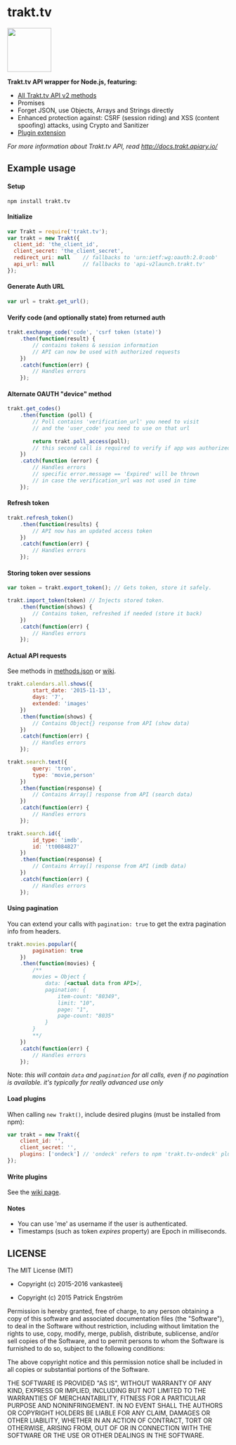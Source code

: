 # trakt.tv
<img src="http://walter.trakt.us/public/favicon.svg" width="100" height="100" />

**Trakt.tv API wrapper for Node.js, featuring:**

- [All Trakt.tv API v2 methods](https://github.com/vankasteelj/trakt.tv/wiki/Supported-methods)
- Promises
- Forget JSON, use Objects, Arrays and Strings directly
- Enhanced protection against: CSRF (session riding) and XSS (content spoofing) attacks, using Crypto and Sanitizer
- [Plugin extension](https://github.com/vankasteelj/trakt.tv/wiki/Available-plugins)

*For more information about Trakt.tv API, read http://docs.trakt.apiary.io/*

## Example usage

#### Setup

    npm install trakt.tv

#### Initialize
```js
var Trakt = require('trakt.tv');
var trakt = new Trakt({
  client_id: 'the_client_id',
  client_secret: 'the_client_secret',
  redirect_uri: null    // fallbacks to 'urn:ietf:wg:oauth:2.0:oob'
  api_url: null         // fallbacks to 'api-v2launch.trakt.tv'
});
```

#### Generate Auth URL
```js
var url = trakt.get_url();
```

#### Verify code (and optionally state) from returned auth
```js
trakt.exchange_code('code', 'csrf token (state)')
    .then(function(result) {
        // contains tokens & session information
        // API can now be used with authorized requests
    })
    .catch(function(err) { 
        // Handles errors 
    });
```

#### Alternate OAUTH "device" method
```js
trakt.get_codes()
    .then(function (poll) {
        // Poll contains 'verification_url' you need to visit
        // and the 'user_code' you need to use on that url
        
        return trakt.poll_access(poll);
        // this second call is required to verify if app was authorized
    })
    .catch(function (error) {
        // Handles errors
        // specific error.message == 'Expired' will be thrown
        // in case the verification_url was not used in time
    });
```

#### Refresh token
```js
trakt.refresh_token()
    .then(function(results) {
        // API now has an updated access token
    })
    .catch(function(err) { 
        // Handles errors 
    });
```

#### Storing token over sessions
```js
var token = trakt.export_token(); // Gets token, store it safely.

trakt.import_token(token) // Injects stored token.
    .then(function(shows) {
        // Contains token, refreshed if needed (store it back)
    })
    .catch(function(err) { 
        // Handles errors 
    });
```

#### Actual API requests
See methods in [methods.json](https://github.com/vankasteelj/trakt.tv/blob/master/methods.json) or [wiki](https://github.com/vankasteelj/trakt.tv/wiki/Supported-methods).

```js
trakt.calendars.all.shows({
        start_date: '2015-11-13',
        days: '7',
        extended: 'images'
    })
    .then(function(shows) {
        // Contains Object{} response from API (show data)
    })
    .catch(function(err) { 
        // Handles errors 
    });
```

```js
trakt.search.text({
        query: 'tron',
        type: 'movie,person'
    })
    .then(function(response) {
        // Contains Array[] response from API (search data)
    })
    .catch(function(err) { 
        // Handles errors 
    });
```

```js
trakt.search.id({
        id_type: 'imdb',
        id: 'tt0084827'
    })
    .then(function(response) {
        // Contains Array[] response from API (imdb data)
    })
    .catch(function(err) { 
        // Handles errors 
    });
```

#### Using pagination
You can extend your calls with `pagination: true` to get the extra pagination info from headers.

```js
trakt.movies.popular({
        pagination: true
    })
    .then(function(movies) {
        /**
        movies = Object {
            data: [<actual data from API>],
            pagination: {
                item-count: "80349",
                limit: "10",
                page: "1",
                page-count: "8035"
            }
        }
        **/
    })
    .catch(function(err) { 
        // Handles errors 
    });
```

Note: _this will contain `data` and `pagination` for all calls, even if no pagination is available. it's typically for really advanced use only_

#### Load plugins
When calling `new Trakt()`, include desired plugins (must be installed from npm):

```js
var trakt = new Trakt({
    client_id: '',
    client_secret: '',
    plugins: ['ondeck'] // 'ondeck' refers to npm 'trakt.tv-ondeck' plugin
});
```

#### Write plugins
See the [wiki page](https://github.com/vankasteelj/trakt.tv/wiki/Write-plugins-for-trakt.tv).

#### Notes
- You can use 'me' as username if the user is authenticated.
- Timestamps (such as token _expires_ property) are Epoch in milliseconds.

## LICENSE

The MIT License (MIT)

- Copyright (c) 2015-2016 vankasteelj

- Copyright (c) 2015 Patrick Engström

Permission is hereby granted, free of charge, to any person obtaining a copy
of this software and associated documentation files (the "Software"), to deal
in the Software without restriction, including without limitation the rights
to use, copy, modify, merge, publish, distribute, sublicense, and/or sell
copies of the Software, and to permit persons to whom the Software is
furnished to do so, subject to the following conditions:

The above copyright notice and this permission notice shall be included in
all copies or substantial portions of the Software.

THE SOFTWARE IS PROVIDED "AS IS", WITHOUT WARRANTY OF ANY KIND, EXPRESS OR
IMPLIED, INCLUDING BUT NOT LIMITED TO THE WARRANTIES OF MERCHANTABILITY,
FITNESS FOR A PARTICULAR PURPOSE AND NONINFRINGEMENT. IN NO EVENT SHALL THE
AUTHORS OR COPYRIGHT HOLDERS BE LIABLE FOR ANY CLAIM, DAMAGES OR OTHER
LIABILITY, WHETHER IN AN ACTION OF CONTRACT, TORT OR OTHERWISE, ARISING FROM,
OUT OF OR IN CONNECTION WITH THE SOFTWARE OR THE USE OR OTHER DEALINGS IN
THE SOFTWARE.
